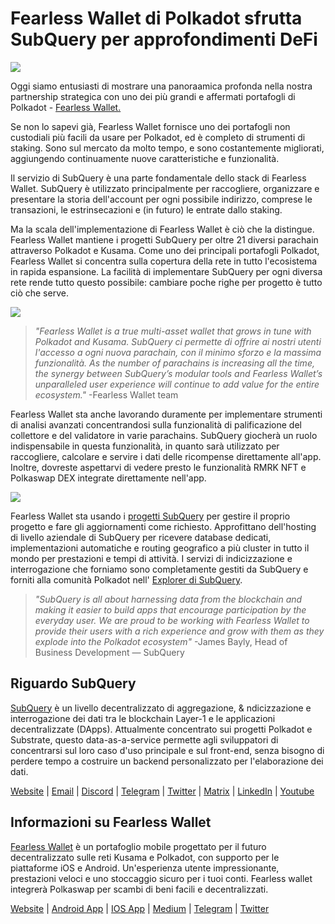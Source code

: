 # Fearless Wallet di Polkadot sfrutta SubQuery per approfondimenti DeFi

![](https://miro.medium.com/max/1400/1*HcPJ-5hy6WZrLhkuL6P2BA.png)

Oggi siamo entusiasti di mostrare una panoraamica profonda nella nostra partnership strategica con uno dei più grandi e affermati portafogli di Polkadot - [Fearless Wallet.](https://fearlesswallet.io/)

Se non lo sapevi già, Fearless Wallet fornisce uno dei portafogli non custodiali più facili da usare per Polkadot, ed è completo di strumenti di staking. Sono sul mercato da molto tempo, e sono costantemente migliorati, aggiungendo continuamente nuove caratteristiche e funzionalità.

Il servizio di SubQuery è una parte fondamentale dello stack di Fearless Wallet. SubQuery è utilizzato principalmente per raccogliere, organizzare e presentare la storia dell'account per ogni possibile indirizzo, comprese le transazioni, le estrinsecazioni e (in futuro) le entrate dallo staking.

Ma la scala dell'implementazione di Fearless Wallet è ciò che la distingue. Fearless Wallet mantiene i progetti SubQuery per oltre 21 diversi parachain attraverso Polkadot e Kusama. Come uno dei principali portafogli Polkadot, Fearless Wallet si concentra sulla copertura della rete in tutto l'ecosistema in rapida espansione. La facilità di implementare SubQuery per ogni diversa rete rende tutto questo possibile: cambiare poche righe per progetto è tutto ciò che serve.

![](https://miro.medium.com/max/1400/1*5D3J7-_HC2tAP05oOlV5yw.png)

> _"Fearless Wallet is a true multi-asset wallet that grows in tune with Polkadot and Kusama. SubQuery ci permette di offrire ai nostri utenti l'accesso a ogni nuova parachain, con il minimo sforzo e la massima funzionalità. As the number of parachains is increasing all the time, the synergy between SubQuery’s modular tools and Fearless Wallet’s unparalleled user experience will continue to add value for the entire ecosystem."_ -Fearless Wallet team

Fearless Wallet sta anche lavorando duramente per implementare strumenti di analisi avanzati concentrandosi sulla funzionalità di palificazione del collettore e del validatore in varie parachains. SubQuery giocherà un ruolo indispensabile in questa funzionalità, in quanto sarà utilizzato per raccogliere, calcolare e servire i dati delle ricompense direttamente all'app. Inoltre, dovreste aspettarvi di vedere presto le funzionalità RMRK NFT e Polkaswap DEX integrate direttamente nell'app.

![](https://miro.medium.com/max/1400/1*3X7m4-m0NJ3xQ44UKZB7tw.png)

Fearless Wallet sta usando i [progetti SubQuery](https://project.subquery.network/) per gestire il proprio progetto e fare gli aggiornamenti come richiesto. Approfittano dell'hosting di livello aziendale di SubQuery per ricevere database dedicati, implementazioni automatiche e routing geografico a più cluster in tutto il mondo per prestazioni e tempi di attività. I servizi di indicizzazione e interrogazione che forniamo sono completamente gestiti da SubQuery e forniti alla comunità Polkadot nell' [Explorer di SubQuery](https://explorer.subquery.network/).

> _"SubQuery is all about harnessing data from the blockchain and making it easier to build apps that encourage participation by the everyday user. We are proud to be working with Fearless Wallet to provide their users with a rich experience and grow with them as they explode into the Polkadot ecosystem"_ -James Bayly, Head of Business Development — SubQuery

## Riguardo SubQuery

[SubQuery](https://subquery.network/) è un livello decentralizzato di aggregazione, & ndicizzazione e interrogazione dei dati tra le blockchain Layer-1 e le applicazioni decentralizzate (DApps). Attualmente concentrato sui progetti Polkadot e Substrate, questo data-as-a-service permette agli sviluppatori di concentrarsi sul loro caso d'uso principale e sul front-end, senza bisogno di perdere tempo a costruire un backend personalizzato per l'elaborazione dei dati.

[Website](https://subquery.network/) | [Email](hello@subquery.network) | [Discord](https://discord.com/invite/78zg8aBSMG) | [Telegram](https://t.me/subquerynetwork) | [Twitter](https://twitter.com/subquerynetwork) | [Matrix](https://matrix.to/#/#subquery:matrix.org) | [LinkedIn](https://www.linkedin.com/company/subquery) | [Youtube](https://www.youtube.com/channel/UCi1a6NUUjegcLHDFLr7CqLw)

## Informazioni su Fearless Wallet

[Fearless Wallet](https://fearlesswallet.io/) è un portafoglio mobile progettato per il futuro decentralizzato sulle reti Kusama e Polkadot, con supporto per le piattaforme iOS e Android. Un'esperienza utente impressionante, prestazioni veloci e uno stoccaggio sicuro per i tuoi conti. Fearless wallet integrerà Polkaswap per scambi di beni facili e decentralizzati.

[Website](https://fearlesswallet.io/) | [Android App](https://play.google.com/store/apps/details?id=jp.co.soramitsu.fearless) | [IOS App](https://apps.apple.com/us/app/fearless-wallet/id1537251089) | [Medium](https://medium.com/fearlesswallet/) | [Telegram](https://t.me/fearlesswallet) | [Twitter](https://twitter.com/FearlessWallet)

